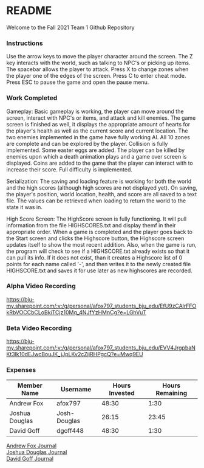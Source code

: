 # README

Welcome to the Fall 2021 Team 1 Github Repository

### Instructions
Use the arrow keys to move the player character around the screen. The Z key interacts with the world, such as talking to NPC's or picking up items.  The spacebar allows the player to attack. Press X to change zones when the player one of the edges of the screen. Press C to enter cheat mode. Press ESC to pause the game and open the pause menu.

### Work Completed
Gameplay: Basic gameplay is working, the player can move around the screen, interact with NPC's or items, and attack and kill enemies. The game screen is finished as well, it displays the appropriate amount of hearts for the player's health as well as the current score and current location. The two enemies implemented in the game have fully working AI. All 10 zones are complete and can be explored by the player. Collision is fully implemented. Some easter eggs are added. The player can be killed by enemies upon which a death animation plays and a game over screen is displayed. Coins are added to the game that the player can interact with to increase their score. Full difficulty is implemented.



Serialization: The saving and loading feature is working for both the world and the high scores (although high scores are not displayed yet). On saving, the player's position, world location, health, and score are all saved to a text file. The values can be retrieved when loading to return the world to the state it was in.


High Score Screen: The HighScore screen is fully functioning. It will pull information from the file HIGHSCORES.txt and display themf in their appropriate order. When a game is completed and the player goes back to the Start screen and clicks the Highscore button, the Highscore screen updates itself to show the most recent addition. Also, when the game is run, the program will check to see if a HIGHSCORE.txt already exists so that it can pull its info. If it does not exist, than it creates a Highscore list of 0 points for each name called '-', and then writes it to the newly created file HIGHSCORE.txt and saves it for use later as new highscores are recorded.




### Alpha Video Recording
https://bju-my.sharepoint.com/:v:/g/personal/afox797_students_bju_edu/EfU9zCAlrFFOkRbVOCCbCLoBkiTCjz10Mq_4NJfYzHMnCg?e=LGhVuT

### Beta Video Recording
https://bju-my.sharepoint.com/:v:/g/personal/afox797_students_bju_edu/EVV4JrgpbaNKt3lk10dEJwcBouJK_jJpLKv2cZjjRHPgcQ?e=Mwq9EU


### Expenses
| Member Name | Username | Hours Invested | Hours Remaining |
|-------------|----------|----------------|-----------------|
| Andrew Fox | afox797 | 48:30 | 1:30 |
| Joshua Douglas | Josh-Douglas | 26:15 | 23:45 |
| David Goff | dgoff448 | 48:30 | 1:30 |
  
[Andrew Fox Journal](https://github.com/bjucps209/fall2021-team1/wiki/Andrew-Fox-Journal)  
[Joshua Douglas Journal](https://github.com/bjucps209/fall2021-team1/wiki/Joshua-Douglas-Journal)  
[David Goff Journal](https://github.com/bjucps209/fall2021-team1/wiki/David-Goff-Journal)
